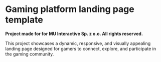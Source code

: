 # Gaming platform landing page template
**Project made for for MU Interactive Sp. z o.o. All rights reserved.**

This project showcases a dynamic, responsive, and visually appealing landing page designed for gamers to connect, explore, and participate in the gaming community.
